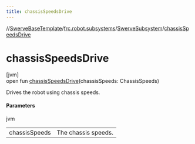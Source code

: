 ```yaml
---
title: chassisSpeedsDrive
---
```

//[SwerveBaseTemplate](../../../index.html)/[frc.robot.subsystems](../index.html)/[SwerveSubsystem](index.html)/[chassisSpeedsDrive](chassis-speeds-drive.html)



# chassisSpeedsDrive



[jvm]\
open fun [chassisSpeedsDrive](chassis-speeds-drive.html)(chassisSpeeds: ChassisSpeeds)



Drives the robot using chassis speeds.



#### Parameters


jvm

| | |
|---|---|
| chassisSpeeds | The chassis speeds. |




